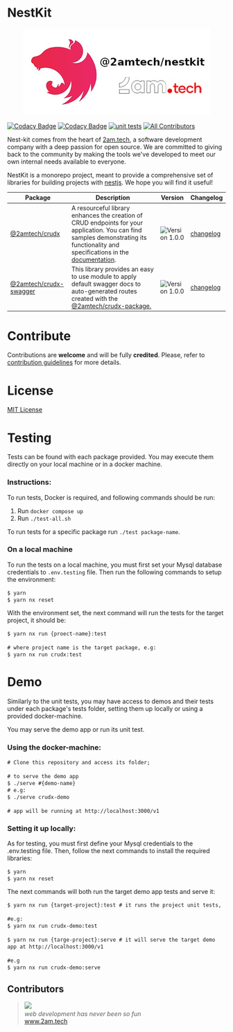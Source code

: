 # NestKit

<p align="center">
  <img src="./resource/nestkit-logo.jpeg">
</p>

[![Codacy Badge](https://app.codacy.com/project/badge/Grade/906c5ca116484d76a42402c95482879d)](https://app.codacy.com/gh/2amigos/nest-kit/dashboard?utm_source=gh&utm_medium=referral&utm_content=&utm_campaign=Badge_grade)
[![Codacy Badge](https://app.codacy.com/project/badge/Coverage/906c5ca116484d76a42402c95482879d)](https://app.codacy.com/gh/2amigos/nest-kit/dashboard?utm_source=gh&utm_medium=referral&utm_content=&utm_campaign=Badge_coverage)
[![unit tests](https://github.com/2amigos/nest-kit/actions/workflows/unit.yml/badge.svg?branch=main)](https://github.com/2amigos/nest-kit/actions/workflows/unit.yml)
[![All Contributors](https://img.shields.io/github/all-contributors/2amigos/nest-kit?color=ee8449&style=flat-square)](#contributors)

Nest-kit comes from the heart of [2am.tech](https://2am.tech), a software development company with a deep passion for open source. We are committed to giving back to the community by making the tools we've developed to meet our own internal needs available to everyone.

NestKit is a monorepo project, meant to provide a comprehensive set of libraries for building projects with [nestjs](https://nestjs.com/). We hope you will find it useful!

| Package | Description | Version | Changelog |
| ------------------------------------------------------ | ------------------------------------------------------ | ------------------------------------------------------ | ------------------------------------------------------ |
| [@2amtech/crudx](./packages/crudx/README.md) | A resourceful library enhances the creation of CRUD endpoints for your application. You can find samples demonstrating its functionality and specifications in the [documentation](./packages/crudx/README.md). | ![Version 1.0.0](https://img.shields.io/badge/version-1.0.0-blue) | [changelog](./packages/crudx/CHANGELOG.md) |
| [@2amtech/crudx-swagger](./packages/crudx-swagger/README.md) | This library provides an easy to use module to apply default swagger docs to auto-generated routes created with the [@2amtech/crudx-package.](./packages/crudx/README.md) | ![Version 1.0.0](https://img.shields.io/badge/version-1.0.0-blue) | [changelog](./packages/crudx-swagger/CHANGELOG.md)

# Contribute

Contributions are **welcome** and will be fully **credited**. Please, refer to [contribution guidelines](CONTRIBUTING.md) for more details.

# License

[MIT License](LICENSE)

# Testing

Tests can be found with each package provided. You may execute them directly on your local machine or in a docker machine.

### Instructions:

To run tests, Docker is required, and following commands should be run:

1. Run `docker compose up`
2. Run `./test-all.sh`

To run tests for a specific package run `./test package-name`.

### On a local machine

To run the tests on a local machine, you must first set your
Mysql database credentials to `.env.testing` file. Then run
the following commands to setup the environment:

```shell
$ yarn
$ yarn nx reset
```

With the environment set, the next command will run the tests for the target project, it should be:

```shell
$ yarn nx run {proect-name}:test

# where project name is the target package, e.g:
$ yarn nx run crudx:test
```

# Demo 

Similarly to the unit tests, you may have access to demos and their tests under each package's tests folder, setting them up locally or using a provided docker-machine.

You may serve the demo app or run its unit test.

### Using the docker-machine:

```shell
# Clone this repository and access its folder;

# to serve the demo app
$ ./serve #{demo-name}
# e.g:
$ ./serve crudx-demo

# app will be running at http://localhost:3000/v1
```

### Setting it up locally:

As for testing, you must first define your Mysql credentials to the .env.testing file.
Then, follow the next commands to install the required libraries:

```shell
$ yarn
$ yarn nx reset
```

The next commands will both run the target demo app tests and serve it:

```shell
$ yarn nx run {target-project}:test # it runs the project unit tests, 

#e.g:
$ yarn nx run crudx-demo:test

$ yarn nx run {targe-project}:serve # it will serve the target demo app at http://localhost:3000/v1

#e.g
$ yarn nx run crudx-demo:serve
```

## Contributors

<!-- ALL-CONTRIBUTORS-LIST:START - Do not remove or modify this section -->
<!-- prettier-ignore-start -->
<!-- markdownlint-disable -->

<!-- markdownlint-restore -->
<!-- prettier-ignore-end -->

<!-- ALL-CONTRIBUTORS-LIST:END -->

<blockquote>
    <a href="https://2am.tech"><img src="http://www.gravatar.com/avatar/55363394d72945ff7ed312556ec041e0.png"></a><br>
    <i>web development has never been so fun</i><br> 
    <a href="https://2am.tech">www.2am.tech</a>
</blockquote>
